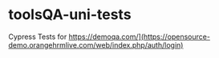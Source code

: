 # toolsQA-uni-tests
Cypress Tests for https://demoqa.com/](https://opensource-demo.orangehrmlive.com/web/index.php/auth/login)
